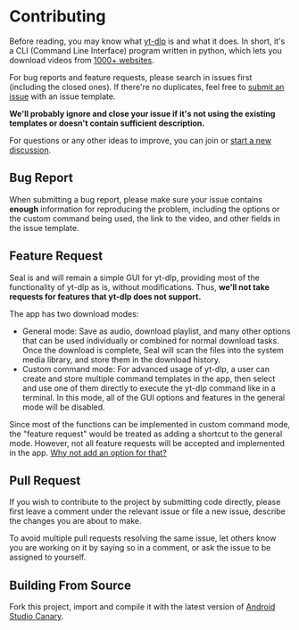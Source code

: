 # Contributing

Before reading, you may know what [yt-dlp](https://github.com/yt-dlp/yt-dlp) is and what it does. In short, it's a CLI (Command Line Interface) program written in python, which lets you download videos from [1000+ websites](https://github.com/yt-dlp/yt-dlp/blob/master/supportedsites.md).

For bug reports and feature requests, please search in issues first (including the closed ones). If there're no duplicates, feel free to [submit an issue](https://github.com/JunkFood02/Seal/issues/new) with an issue template.

**We'll probably ignore and close your issue if it's not using the existing templates or doesn't contain sufficient description.**

For questions or any other ideas to improve, you can join or [start a new discussion](https://github.com/JunkFood02/Seal/discussions). 

## Bug Report

When submitting a bug report, please make sure your issue contains **enough** information for reproducing the problem, including the options or the custom command being used, the link to the video, and other fields in the issue template.

## Feature Request

Seal is and will remain a simple GUI for yt-dlp, providing most of the functionality of yt-dlp as is, without modifications. Thus, **we'll not take requests for features that yt-dlp does not support.**

The app has two download modes: 

- General mode: Save as audio, download playlist, and many other options that can be used individually or combined for normal download tasks. Once the download is complete, Seal will scan the files into the system media library, and store them in the download history.
- Custom command mode: For advanced usage of yt-dlp, a user can create and store multiple command templates in the app, then select and use one of them directly to execute the yt-dlp command like in a terminal. In this mode, all of the GUI options and features in the general mode will be disabled.

Since most of the functions can be implemented in custom command mode, the "feature request" would be treated as adding a shortcut to the general mode. However, not all feature requests will be accepted and implemented in the app. [Why not add an option for that?](https://neugierig.org/software/blog/2018/07/options.html)

## Pull Request

If you wish to contribute to the project by submitting code directly, please first leave a comment under the relevant issue or file a new issue, describe the changes you are about to make.

To avoid multiple pull requests resolving the same issue, let others know you are working on it by saying so in a comment, or ask the issue to be assigned to yourself.

## Building From Source

Fork this project, import and compile it with the latest version of [Android Studio Canary](https://developer.android.com/studio/preview). 
